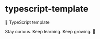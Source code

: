# typescript-template

🌱 TypeScript template


<!-- INSPIRATIONAL_QUOTE_START -->
Stay curious. Keep learning. Keep growing.
👻
<!-- INSPIRATIONAL_QUOTE_END -->
